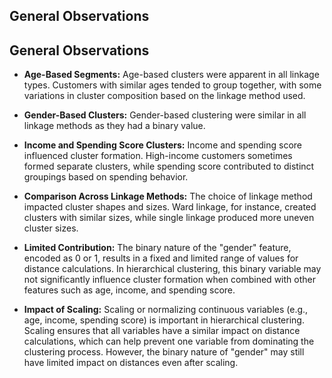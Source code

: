 ## General Observations

## General Observations

- **Age-Based Segments:** Age-based clusters were apparent in all linkage types. Customers with similar ages tended to group together, with some variations in cluster composition based on the linkage method used.

- **Gender-Based Clusters:** Gender-based clustering were similar in all linkage methods as they had a binary value.

- **Income and Spending Score Clusters:** Income and spending score influenced cluster formation. High-income customers sometimes formed separate clusters, while spending score contributed to distinct groupings based on spending behavior.

- **Comparison Across Linkage Methods:** The choice of linkage method impacted cluster shapes and sizes. Ward linkage, for instance, created clusters with similar sizes, while single linkage produced more uneven cluster sizes.

- **Limited Contribution:** The binary nature of the "gender" feature, encoded as 0 or 1, results in a fixed and limited range of values for distance calculations. In hierarchical clustering, this binary variable may not significantly influence cluster formation when combined with other features such as age, income, and spending score.

- **Impact of Scaling:** Scaling or normalizing continuous variables (e.g., age, income, spending score) is important in hierarchical clustering. Scaling ensures that all variables have a similar impact on distance calculations, which can help prevent one variable from dominating the clustering process. However, the binary nature of "gender" may still have limited impact on distances even after scaling.

